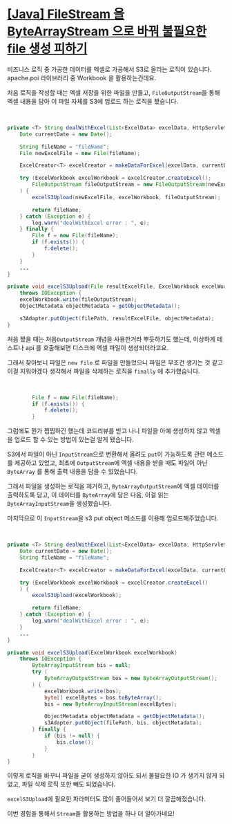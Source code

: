 # [[Java] FileStream 을 ByteArrayStream 으로 바꿔 불필요한 file 생성 피하기](https://velog.io/@jomminii/remove-unnecessary-io)

비즈니스 로직 중 가공한 데이터를 엑셀로 가공해서 S3로 올리는 로직이 있습니다. apache.poi 라이브러리 중 Workbook 을 활용하는건데요.

처음 로직을 작성할 때는 엑셀 저장을 위한 파일을 만들고, `FileOutputStream`을 통해 엑셀 내용을 담아 이 파일 자체를 S3에 업로드 하는 로직을 짰습니다.

<br>


```java
private <T> String dealWithExcel(List<ExcelData> excelData, HttpServletResponse response) {
    Date currentDate = new Date();

    String fileName = "fileName";
    File newExcelFile = new File(fileName);

    ExcelCreator<T> excelCreator = makeDataForExcel(excelData, currentDate);

    try (ExcelWorkbook excelWorkbook = excelCreator.createExcel();
        FileOutputStream fileOutputStream = new FileOutputStream(newExcelFile);
    ) {
        excelS3Upload(newExcelFile, excelWorkbook, fileOutputStream);

        return fileName;
    } catch (Exception e) {
        log.warn("dealWithExcel error : ", e);
    } finally {
        File f = new File(fileName);
        if (f.exists()) {
            f.delete();
        }
    }
    ...
}

private void excelS3Upload(File resultExcelFile, ExcelWorkbook excelWorkbook, FileOutputStream fileOutputStream)
    throws IOException {
    excelWorkbook.write(fileOutputStream);
    ObjectMetadata objectMetadata = getObjectMetadata();

    s3Adapter.putObject(filePath, resultExcelFile, objectMetadata);
}
```


처음 짰을 때는 처음`OutputStream` 개념을 사용한거라 뿌듯하기도 했는데, 이상하게 테스트나 api 를 호출해보면 디스크에 엑셀 파일이 생성되더라고요.

그래서 찾아보니 파일은 `new File` 로 파일을 만들었으니 파일은 무조건 생기는 것 같고 이걸 지워야겠다 생각해서 파일을 삭제하는 로직을 `finally` 에 추가했습니다.

<br>


```java
        File f = new File(fileName);
        if (f.exists()) {
            f.delete();
        }
```

그럼에도 뭔가 찝찝하긴 했는데 코드리뷰를 받고 나니 파일을 아예 생성하지 않고 엑셀을 업로드 할 수 있는 방법이 있는걸 알게 됐습니다.

S3에서 파일이 아닌 `InputStream`으로 변환해서 올려도 `put`이 가능하도록 관련 메소드를 제공하고 있었고, 최초에 `OutputStream`에 엑셀 내용을 받을 때도 파일이 아닌 `ByteArray` 를 통해 출력 내용을 담을 수 있었습니다.

그래서 파일을 생성하는 로직을 제거하고, `ByteArrayOutputStream`에 엑셀 데이터를 출력하도록 담고, 이 데이터를 `ByteArray`에 담은 다음, 이걸 읽는 `ByteArrayInputStream`을 생성했습니다.

마지막으로 이 `InputStream`을 s3 put object 메소드를 이용해 업로드해주었습니다.

<br>


```java
private <T> String dealWithExcel(List<ExcelData> excelData, HttpServletResponse response) {
    Date currentDate = new Date();
    String fileName = "fileName";

    ExcelCreator<T> excelCreator = makeDataForExcel(excelData, currentDate);

    try (ExcelWorkbook excelWorkbook = excelCreator.createExcel()
    ) {
        excelS3Upload(excelWorkbook);

        return fileName;
    } catch (Exception e) {
        log.warn("dealWithExcel error : ", e);
    }
    ...
}

private void excelS3Upload(ExcelWorkbook excelWorkbook)
    throws IOException {
        ByteArrayInputStream bis = null;
        try (
            ByteArrayOutputStream bos = new ByteArrayOutputStream();
        ) {
            excelWorkbook.write(bos);
            byte[] excelBytes = bos.toByteArray();
            bis = new ByteArrayInputStream(excelBytes);

            ObjectMetadata objectMetadata = getObjectMetadata();
            s3Adapter.putObject(filePath, bis, objectMetadata);
        } finally {
            if (bis != null) {
                bis.close();
            }
        }
}
```

이렇게 로직을 바꾸니 파일을 굳이 생성하지 않아도 되서 불필요한 IO 가 생기지 않게 되었고, 파일 삭제 로직 또한 빼도 되었습니다.

`excelS3Upload`에 필요한 파라미터도 많이 줄어들어서 보기 더 깔끔해졌습니다.

이번 경험을 통해서 `Stream`을 활용하는 방법을 하나 더 알아가네요!

